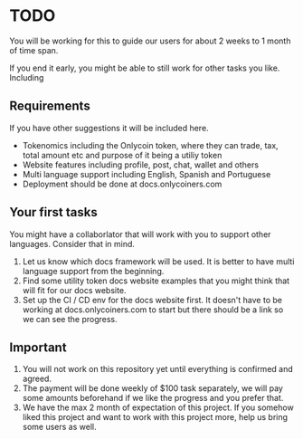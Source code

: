 # TODO

You will be working for this to guide our users for about 2 weeks to 1 month of time span. 

If you end it early, you might be able to still work for other tasks you like. Including

## Requirements

If you have other suggestions it will be included here.

- Tokenomics including the Onlycoin token, where they can trade, tax, total amount etc and purpose of it being a utiliy token 
- Website features including profile, post, chat, wallet and others
- Multi language support including English, Spanish and Portuguese
- Deployment should be done at docs.onlycoiners.com

## Your first tasks

You might have a collaborlator that will work with you to support other languages. Consider that in mind.

1. Let us know which docs framework will be used. It is better to have multi language support from the beginning.
2. Find some utility token docs website examples that you might think that will fit for our docs website.
3. Set up the CI / CD env for the docs website first. It doesn't have to be working at docs.onlycoiners.com to start but there should be a link so we can see the progress.

## Important

1. You will not work on this repository yet until everything is confirmed and agreed.
2. The payment will be done weekly of $100 task separately, we will pay some amounts beforehand if we like the progress and you prefer that.
3. We have the max 2 month of expectation of this project. If you somehow liked this project and want to work with this project more, help us bring some users as well.

